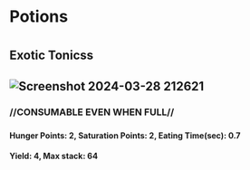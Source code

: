 <h1>Potions<h1>

<h2>Exotic Tonicss<h2>

![Screenshot 2024-03-28 212621](https://github.com/xillenburg/PyroV2/assets/92593235/ffd1e20c-f373-4bf7-9da7-94f93a4f2084)

<h3>//CONSUMABLE EVEN WHEN FULL//<h3>
<h4>Hunger Points: 2, Saturation Points: 2, Eating Time(sec): 0.7<h4>
<h4>Yield: 4, Max stack: 64<h4>
